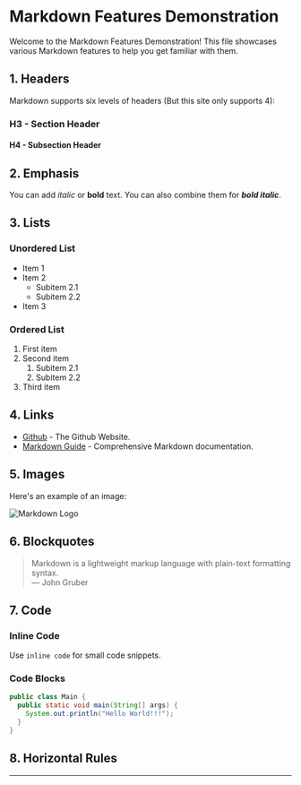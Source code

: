 # Markdown Features Demonstration

Welcome to the Markdown Features Demonstration! This file showcases various Markdown features to help you get familiar with them.

## 1. Headers

Markdown supports six levels of headers (But this site only supports 4):

### H3 - Section Header

#### H4 - Subsection Header

## 2. Emphasis

You can add _italic_ or **bold** text. You can also combine them for **_bold italic_**.

## 3. Lists

### Unordered List

- Item 1
- Item 2
  - Subitem 2.1
  - Subitem 2.2
- Item 3

### Ordered List

1. First item
2. Second item
   1. Subitem 2.1
   2. Subitem 2.2
3. Third item

## 4. Links

- [Github](https://www.github.com) - The Github Website.
- [Markdown Guide](https://www.markdownguide.org) - Comprehensive Markdown documentation.

## 5. Images

Here's an example of an image:

![Markdown Logo](https://markdown-here.com/img/icon256.png)

## 6. Blockquotes

> Markdown is a lightweight markup language with plain-text formatting syntax.  
> — John Gruber

## 7. Code

### Inline Code

Use `inline code` for small code snippets.

### Code Blocks

```java
public class Main {
  public static void main(String[] args) {
    System.out.println("Hello World!!!");
  }
}
```

## 8. Horizontal Rules

---
